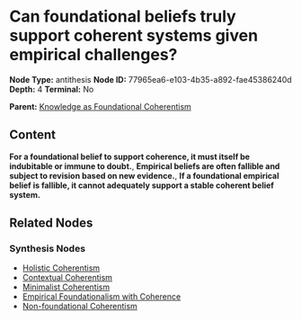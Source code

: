 # Can foundational beliefs truly support coherent systems given empirical challenges?

**Node Type:** antithesis
**Node ID:** 77965ea6-e103-4b35-a892-fae45386240d
**Depth:** 4
**Terminal:** No

**Parent:** [Knowledge as Foundational Coherentism](knowledge-as-foundational-coherentism-synthesis-3f4dc615-d6ea-4f76-af5b-cd12d5fee831.md)

## Content

**For a foundational belief to support coherence, it must itself be indubitable or immune to doubt.**, **Empirical beliefs are often fallible and subject to revision based on new evidence.**, **If a foundational empirical belief is fallible, it cannot adequately support a stable coherent belief system.**

## Related Nodes

### Synthesis Nodes

- [Holistic Coherentism](holistic-coherentism-synthesis-6fe83963-1a8c-4225-93ae-a0e21aa0ff36.md)
- [Contextual Coherentism](contextual-coherentism-synthesis-547b3536-f6ee-4541-9569-ead5596f1915.md)
- [Minimalist Coherentism](minimalist-coherentism-synthesis-46087f88-d8b5-46d9-bfee-fbeea96742f4.md)
- [Empirical Foundationalism with Coherence](empirical-foundationalism-with-coherence-synthesis-ed20614b-ce3d-4409-aa11-d5634ebc1217.md)
- [Non-foundational Coherentism](non-foundational-coherentism-synthesis-81a71bca-b618-4421-a1ed-6c7139bd6772.md)
